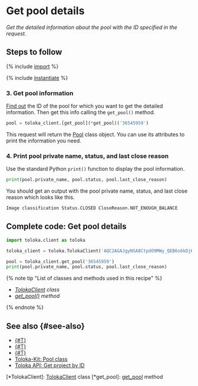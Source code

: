 # Get pool details

_Get the detailed information about the pool with the ID specified in the request._

## Steps to follow

{% include [import](../_includes/recipes/import.md) %}

{% include [instantiate](../_includes/recipes/instantiate.md) %}

### 3. Get pool information

[Find out](./get-pools.md) the ID of the pool for which you want to get the detailed information. Then get this info calling the `get_pool()` method.

```python
pool = toloka_client.[get_pool](*get_pool)('36545959')
```

This request will return the [Pool](../reference/toloka.client.pool.Pool.md) class object. You can use its attributes to print the information you need.

### 4. Print pool private name, status, and last close reason

Use the standard Python `print()` function to display the pool information.

```python
print(pool.private_name, pool.status, pool.last_close_reason)
```

You should get an output with the pool private name, status, and last close reason which looks like this.

```bash
Image classification Status.CLOSED CloseReason.NOT_ENOUGH_BALANCE
```

## Complete code: Get pool details

```python
import toloka.client as toloka

toloka_client = toloka.TolokaClient('AQC2AGAJgyNSA8CtpdO9MWy_QEB6s6kDjHUoElE', 'PRODUCTION')

pool = toloka_client.get_pool('36545959')
print(pool.private_name, pool.status, pool.last_close_reason)
```

{% note tip "List of classes and methods used in this recipe" %}

- _[TolokaClient](../reference/toloka.client.TolokaClient.md) class_
- _[get_pool()](../reference/toloka.client.TolokaClient.get_pool.md) method_

{% endnote %}

## See also {#see-also}

- [{#T}](../../guide/concepts/overview.md)
- [{#T}](./learn-basics.md)
- [{#T}](./use-cases.md)
- [Toloka-Kit: Pool class](../reference/toloka.client.pool.Pool.md)
- [Toloka API: Get project by ID](https://toloka.ai/docs/api/api-reference/#get-/pools/-id-)

[*TolokaClient]: [TolokaClient](../reference/toloka.client.TolokaClient.md) class
[*get_pool]: [get_pool](../reference/toloka.client.TolokaClient.get_pool.md) method